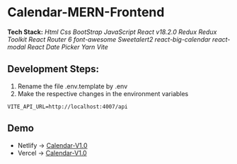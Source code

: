 # Calendar-MERN-Frontend
**Tech Stack:** *Html Css BootStrap JavaScript React v18.2.0 Redux Redux Toolkit React Router 6 font-awesome Sweetalert2 react-big-calendar react-modal React Date Picker Yarn Vite*



## Development Steps:

1. Rename the file .env.template by .env
2. Make the respective changes in the environment variables

````
VITE_API_URL=http://localhost:4007/api

````

## Demo

- Netlify -> [Calendar-V1.0](https://calendar-mern-24.netlify.app/auth/login)
- Vercel -> [Calendar-V1.0](https://calendar-mern-seven.vercel.app/auth/login)

